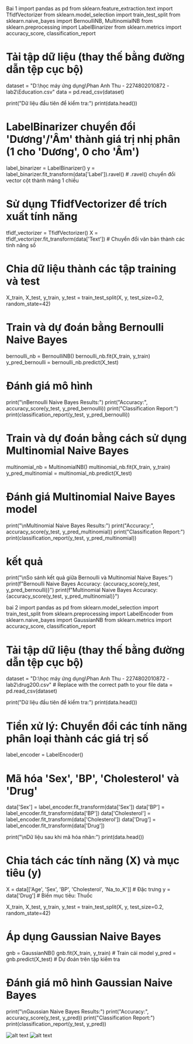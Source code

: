 Bai 1
import pandas as pd
from sklearn.feature_extraction.text import TfidfVectorizer
from sklearn.model_selection import train_test_split
from sklearn.naive_bayes import BernoulliNB, MultinomialNB
from sklearn.preprocessing import LabelBinarizer
from sklearn.metrics import accuracy_score, classification_report

# Tải tập dữ liệu (thay thế bằng đường dẫn tệp cục bộ)
dataset = "D:\học máy ứng dụng\Phan Anh Thu - 2274802010872 - lab2\Education.csv"
data = pd.read_csv(dataset)

print("Dữ liệu đầu tiên để kiểm tra:")
print(data.head())

# LabelBinarizer chuyển đổi 'Dương'/'Âm' thành giá trị nhị phân (1 cho 'Dương', 0 cho 'Âm')
label_binarizer = LabelBinarizer()
y = label_binarizer.fit_transform(data['Label']).ravel()  # .ravel() chuyển đổi vector cột thành mảng 1 chiều

# Sử dụng TfidfVectorizer để trích xuất tính năng
tfidf_vectorizer = TfidfVectorizer()
X = tfidf_vectorizer.fit_transform(data['Text'])  # Chuyển đổi văn bản thành các tính năng số

# Chia dữ liệu thành các tập training và test
X_train, X_test, y_train, y_test = train_test_split(X, y, test_size=0.2, random_state=42)

# Train và dự đoán bằng Bernoulli Naive Bayes
bernoulli_nb = BernoulliNB()
bernoulli_nb.fit(X_train, y_train)
y_pred_bernoulli = bernoulli_nb.predict(X_test)

# Đánh giá mô hình
print("\nBernoulli Naive Bayes Results:")
print("Accuracy:", accuracy_score(y_test, y_pred_bernoulli))
print("Classification Report:")
print(classification_report(y_test, y_pred_bernoulli))

# Train và dự đoán bằng cách sử dụng Multinomial Naive Bayes
multinomial_nb = MultinomialNB()
multinomial_nb.fit(X_train, y_train)
y_pred_multinomial = multinomial_nb.predict(X_test)

# Đánh giá Multinomial Naive Bayes model
print("\nMultinomial Naive Bayes Results:")
print("Accuracy:", accuracy_score(y_test, y_pred_multinomial))
print("Classification Report:")
print(classification_report(y_test, y_pred_multinomial))

# kết quả
print("\nSo sánh kết quả giữa Bernoulli và Multinomial Naive Bayes:")
print(f"Bernoulli Naive Bayes Accuracy: {accuracy_score(y_test, y_pred_bernoulli)}")
print(f"Multinomial Naive Bayes Accuracy: {accuracy_score(y_test, y_pred_multinomial)}")

bai 2
import pandas as pd
from sklearn.model_selection import train_test_split
from sklearn.preprocessing import LabelEncoder
from sklearn.naive_bayes import GaussianNB
from sklearn.metrics import accuracy_score, classification_report

# Tải tập dữ liệu (thay thế bằng đường dẫn tệp cục bộ)
dataset = "D:\học máy ứng dụng\Phan Anh Thu - 2274802010872 - lab2\drug200.csv"  # Replace with the correct path to your file
data = pd.read_csv(dataset)

print("Dữ liệu đầu tiên để kiểm tra:")
print(data.head())

# Tiền xử lý: Chuyển đổi các tính năng phân loại thành các giá trị số
label_encoder = LabelEncoder()

# Mã hóa 'Sex', 'BP', 'Cholesterol' và 'Drug'
data['Sex'] = label_encoder.fit_transform(data['Sex'])
data['BP'] = label_encoder.fit_transform(data['BP'])
data['Cholesterol'] = label_encoder.fit_transform(data['Cholesterol'])
data['Drug'] = label_encoder.fit_transform(data['Drug'])

print("\nDữ liệu sau khi mã hóa nhãn:")
print(data.head())

# Chia tách các tính năng (X) và mục tiêu (y)
X = data[['Age', 'Sex', 'BP', 'Cholesterol', 'Na_to_K']]  # Đặc trưng
y = data['Drug']  # Biến mục tiêu: Thuốc

X_train, X_test, y_train, y_test = train_test_split(X, y, test_size=0.2, random_state=42)

# Áp dụng Gaussian Naive Bayes
gnb = GaussianNB()
gnb.fit(X_train, y_train)  # Train cái model
y_pred = gnb.predict(X_test)  # Dự đoán trên tập kiểm tra

# Đánh giá mô hình Gaussian Naive Bayes
print("\nGaussian Naive Bayes Results:")
print("Accuracy:", accuracy_score(y_test, y_pred))
print("Classification Report:")
print(classification_report(y_test, y_pred))

![alt text](https://github.com/anhthu-nae14/anhthu/blob/main/bai1.jpn.png)
![alt text](https://github.com/anhthu-nae14/anhthu/blob/main/bai2.jpn.png)
